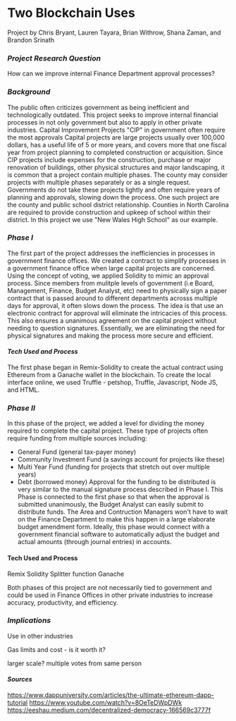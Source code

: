 # Two Blockchain Uses

Project by Chris Bryant, Lauren Tayara, Brian Withrow, Shana Zaman, and Brandon Srinath


### *Project Research Question*
How can we improve internal Finance Department approval processes?


### *Background*
The public often criticizes government as being inefficient and technologically outdated. This project seeks to improve internal financial processes in not only government but also to apply in other private industries. Capital Improvement Projects "CIP" in government often require the most approvals Capital projects are large projects usually over 100,000 dollars, has a useful life of 5 or more years, and covers more that one fiscal year from project planning to completed construction or acquisition. Since CIP projects include expenses for the construction, purchase or major renovation of buildings, other physical structures and major landscaping, it is common that a project contain multiple phases. The county may consider projects with multiple phases separately or as a single request. Governments do not take these projects lightly and often require years of planning and approvals, slowing down the process. One such project are the county and public school district relationship. Counties in North Carolina are required to provide construction and upkeep of school within their district. In this project we use "New Wales High School" as our example. 


### *Phase I*
The first part of the project addresses the inefficiencies in processes in government finance offices. We created a contract to simplify processes in a government finance office when large capital projects are concerned. Using the concept of voting, we applied Solidity to mimic an approval process. Since members from mulitple levels of government (i.e Board, Management, Finance, Budget Analyst, etc) need to physically sign a paper contract that is passed around to different departments acrosss multiple days for approval, it often slows down the process. The idea is that use an electronic contract for approval will eliminate the intricacies of this process. This also ensures a unanimous agreement on the capital project without needing to question signatures. Essentially, we are eliminating the need for physical signatures and making the process more secure and efficient. 

#### *Tech Used and Process*
The first phase began in Remix-Solidity to create the actual contract using Ethereum from a Ganache wallet in the blockchain. To create the local interface online, we used Truffle - petshop, Truffle, Javascript, Node JS, and HTML.


### *Phase II*
In this phase of the project, we added a level for dividing the money required to complete the capital project. These type of projects often require funding from multiple sources including: 
- General Fund (general tax-payer money)
- Community Investment Fund (a savings account for projects like these)
- Multi Year Fund (funding for projects that stretch out over multiple years)
- Debt (borrowed money)
Approval for the funding to be distributed is very similar to the manual signature process described in Phase I. This Phase is connected to the first phase so that when the approval is submitted unanimously, the Budget Analyst can easily submit to distribute funds. The Area and Contruction Managers won't have to wait on the Finance Department to make this happen in a large elaborate budget amendment form. Ideally, this phase would connect with a government financial software to automatically adjust the budget and actual amounts (through journal entries) in accounts.


#### Tech Used and Process
Remix Solidity Splitter function
Ganache


Both phases of this project are not necessarily tied to government and could be used in Finance Offices in other private industries to increase accuracy, productivity, and efficiency.



### *Implications*
Use in other industries

Gas limits and cost - is it worth it?

larger scale? multiple votes from same person




#### *Sources*
https://www.dappuniversity.com/articles/the-ultimate-ethereum-dapp-tutorial
https://www.youtube.com/watch?v=8OeTeDWpDWk
https://eeshau.medium.com/decentralized-democracy-166569c3777f
